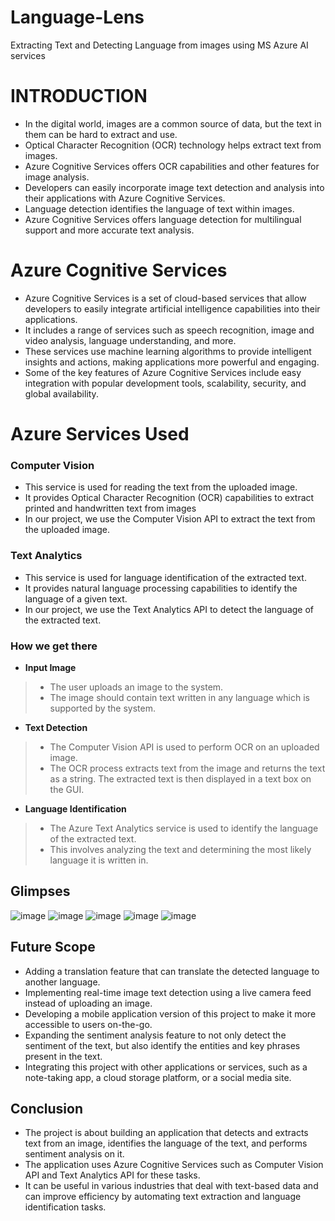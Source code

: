 # Language-Lens
Extracting Text and Detecting Language from images using MS Azure AI services

# INTRODUCTION
- In the digital world, images are a common source of data, but the text in them can be hard to extract and use.
- Optical Character Recognition (OCR) technology helps extract text from images.
- Azure Cognitive Services offers OCR capabilities and other features for image analysis.
- Developers can easily incorporate image text detection and analysis into their applications with Azure Cognitive Services.
- Language detection identifies the language of text within images.
- Azure Cognitive Services offers language detection for multilingual support and more accurate text analysis.

# Azure Cognitive Services
- Azure Cognitive Services is a set of cloud-based services that allow developers to easily integrate artificial intelligence capabilities into their applications.
- It includes a range of services such as speech recognition, image and video analysis, language understanding, and more.
- These services use machine learning algorithms to provide intelligent insights and actions, making applications more powerful and engaging.
- Some of the key features of Azure Cognitive Services include easy integration with popular development tools, scalability, security, and global availability.

# Azure Services Used
### Computer Vision
- This service is used for reading the text from the uploaded image. 
- It provides Optical Character Recognition (OCR) capabilities to extract printed and handwritten text from images
- In our project, we use the Computer Vision API to extract the text from the uploaded image.

### Text Analytics
- This service is used for language identification of the extracted text. 
- It provides natural language processing capabilities to identify the language of a given text.
- In our project, we use the Text Analytics API to detect the language of the extracted text.

### How we get there
- **Input Image**
> * The user uploads an image to the system. 
> * The image should contain text written in any language which is supported by the system.

- **Text Detection**
> * The Computer Vision API is used to perform OCR on an uploaded image.
> * The OCR process extracts text from the image and returns the text as a string. The extracted text is then displayed in a text box on the GUI.

- **Language Identification**
> * The Azure Text Analytics service is used to identify the language of the extracted text.
> * This involves analyzing the text and determining the most likely language it is written in.

## Glimpses

![image](https://github.com/MUSKAN1903/Language-Lens/assets/70433658/f1c5063e-7f41-492a-9254-c2599df1aad5)
![image](https://github.com/MUSKAN1903/Language-Lens/assets/70433658/da29dcbe-9b82-4dc7-9eac-0332a0fdd816)
![image](https://github.com/MUSKAN1903/Language-Lens/assets/70433658/078928ee-3bbf-4d7f-bc99-8589e0727d2e)
![image](https://github.com/MUSKAN1903/Language-Lens/assets/70433658/25b85fab-e9fa-4b6a-ae40-fbd1384c3773)
![image](https://github.com/MUSKAN1903/Language-Lens/assets/70433658/f3a6e6e0-2cde-44f8-81f3-9758282cbfff)

## Future Scope
- Adding a translation feature that can translate the detected language to another language.
- Implementing real-time image text detection using a live camera feed instead of uploading an image.
- Developing a mobile application version of this project to make it more accessible to users on-the-go.
- Expanding the sentiment analysis feature to not only detect the sentiment of the text, but also identify the entities and key phrases present in the text.
- Integrating this project with other applications or services, such as a note-taking app, a cloud storage platform, or a social media site.

## Conclusion
- The project is about building an application that detects and extracts text from an image, identifies the language of the text, and performs sentiment analysis on it. 
- The application uses Azure Cognitive Services such as Computer Vision API and Text Analytics API for these tasks. 
- It can be useful in various industries that deal with text-based data and can improve efficiency by automating text extraction and language identification tasks.


































